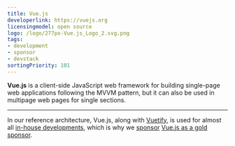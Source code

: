 ```yaml
---
title: Vue.js
developerlink: https://vuejs.org
licensingmodel: open source
logo: /logo/277px-Vue.js_Logo_2.svg.png
tags:
- development
- sponsor
- devstack
sortingPriority: 101
---
```

__Vue.js__ is a client-side JavaScript web framework for building single-page web applications following the MVVM pattern, but it can also be used in multipage web pages for single sections.

---

In our reference architecture, Vue.js, along with [Vuetify](./vuetifyjs), is used for almost all [in-house developments](../publish.html), which is why we [sponsor](../improve.html#sponsoring) [Vue.js as a gold sponsor](https://vuejs.org/sponsor/#gold).
